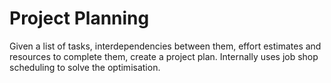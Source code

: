 # Project Planning

Given a list of tasks, interdependencies between them, effort estimates and resources to complete them, create a project plan. Internally uses job shop scheduling to solve the optimisation.